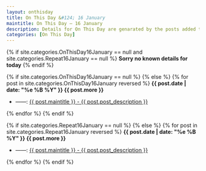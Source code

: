 ```yaml
---
layout: onthisday
title: On This Day &#124; 16 January
maintitle: On This Day — 16 January
description: Details for On This Day are genarated by the posts added to the website so the content is subject to changes/updates over time.
categories: [On This Day]
---
```


{% if site.categories.OnThisDay16January == null and site.categories.Repeat16January == null %}
<strong>Sorry no known details for today</strong>
{% endif %}

{% if site.categories.OnThisDay16January == null %}
{% else %}
{% for post in site.categories.OnThisDay16January reversed %}
<strong>{{ post.date | date: "%e %B %Y" }} {{ post.more }}</strong>
<ul>
<li> ——: <a href="{{ post.url }}">{{ post.maintitle }} - {{ post.post_description }}</a></li>
</ul>
{% endfor %}
{% endif %}

{% if site.categories.Repeat16January == null %}
{% else %}
{% for post in site.categories.Repeat16January reversed %}
<strong>{{ post.date | date: "%e %B %Y" }} {{ post.more }}</strong>
<ul>
<li> ——: <a href="{{ post.url }}">{{ post.maintitle }} - {{ post.post_description }}</a></li>
</ul>
{% endfor %}
{% endif %}
